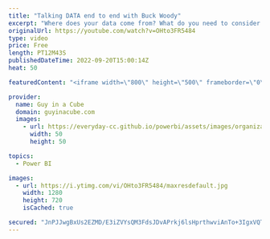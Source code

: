 ```yaml
---
title: "Talking DATA end to end with Buck Woody"
excerpt: "Where does your data come from? What do you need to consider with your data? Buck Woody explored the world of data and how services like Azure Synapse Analytics and Power BI can help you in your journey!  Connect with Buck: https://twitter.com/BuckWoodyMSFT https://www.linkedin.com/in/buckwoody/  📢"
originalUrl: https://youtube.com/watch?v=OHto3FR5484
type: video
price: Free
length: PT12M43S
publishedDateTime: 2022-09-20T15:00:14Z
heat: 50

featuredContent: "<iframe width=\"800\" height=\"500\" frameborder=\"0\" src=\"https://www.youtube.com/embed/OHto3FR5484\" allow=\"accelerometer; autoplay; encrypted-media; gyroscope; picture-in-picture\" allowfullscreen></iframe>"

provider:
  name: Guy in a Cube
  domain: guyinacube.com
  images:
    - url: https://everyday-cc.github.io/powerbi/assets/images/organizations/guyinacube.com-50x50.jpg
      width: 50
      height: 50

topics:
  - Power BI

images:
  - url: https://i.ytimg.com/vi/OHto3FR5484/maxresdefault.jpg
    width: 1280
    height: 720
    isCached: true

secured: "JnPJJwgBxUs2EZMD/E3iZVYsQM3FdsJDvAPrkj6lsHprthwviAnTo+3IgxVQTqJC6n9Emxol8xkq4CaGysOPHvNN73QCOkRVcbhh9o0wTE3MCNy5TZQq/X9ZuQ7Tvsh0tuvF9d5SSWMnRhZl74AtXYnYEHHTJA5M0TmfeSkEze4qJXmzNerBUzmiOnAf3xRxopGVVST46GR0i23MdGyr5e/OVKaJOLkWdXiyZvw86ZatCj67sIxQrJc/j0a6hBrItaHFmm7ZmS+/1IKheEhrK/40WJqEcjkSmQFX8fhKBhCFoOskOZEiGDYmUwJlOdSm6APx63JLQyK+8a59TRripIqlky0w2M3jqTfQLAulEIRGltmqr1GFUWqCanvlAoSXGTjOz7H7Lrflxg+1wi+iPrfDqL2blTTTu+pNkXFdjSw=;T7+lhHNH7RrDnh2hWlFyuw=="
---
```


